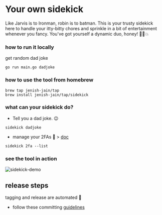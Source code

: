 # Your own sidekick
Like Jarvis is to Ironman, robin is to batman.
This is your trusty sidekick here to handle your itty-bitty chores and
sprinkle in a bit of entertainment whenever you fancy.
You've got yourself a dynamic duo, honey! 💁‍♀️️💥

### how to run it locally
get random dad joke 
````shell 
go run main.go dadjoke
````


### how to use the tool from homebrew
````shell
brew tap jenish-jain/tap
brew install jenish-jain/tap/sidekick
````

### what can your sidekick do?

* Tell you a dad joke. 😉
```shell
sidekick dadjoke
```
* manage your 2FAs 💁‍ > [doc](internal/twoFA/Readme.md)
```shell
sidekick 2fa --list
```

### see the tool in action
![sidekick-demo](assets/sidekick-demo.gif)

## release steps

tagging and release are automated 🚀
* follow these committing [guidelines](https://github.com/anothrNick/github-tag-action#options) 

